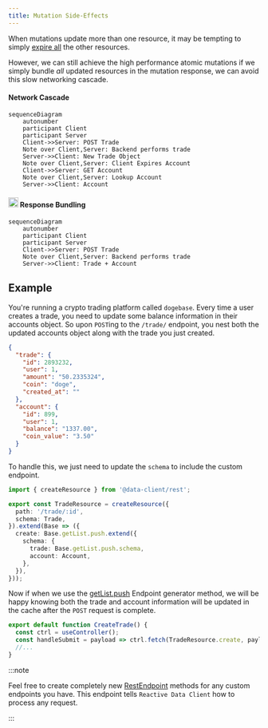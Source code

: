 ```yaml
---
title: Mutation Side-Effects
---
```


When mutations update more than one resource, it may be tempting to simply
[expire all](/docs/api/Controller#expireAll) the other resources.

However, we can still achieve the high performance atomic mutations if we
simply bundle *all* updated resources in the mutation response, we can
avoid this slow networking cascade.

<div style={{display: 'grid', gridTemplateColumns: '1fr 1fr', columnGap: '15px'}}>

<div>
<h4 style={{textAlign: 'center'}}>Network Cascade</h4>

```mermaid
sequenceDiagram
    autonumber
    participant Client
    participant Server
    Client->>Server: POST Trade
    Note over Client,Server: Backend performs trade
    Server->>Client: New Trade Object
    Note over Client,Server: Client Expires Account
    Client->>Server: GET Account
    Note over Client,Server: Lookup Account
    Server->>Client: Account
```
</div>
<div>
<h4 style={{textAlign: 'center'}}><img src="https://dataclient.io/img/client-logo.svg" width="20" height="20" style={{marginBottom: '-4px',marginRight: '4px'}} /> Response Bundling</h4>

```mermaid
sequenceDiagram
    autonumber
    participant Client
    participant Server
    Client->>Server: POST Trade
    Note over Client,Server: Backend performs trade
    Server->>Client: Trade + Account
```
</div>

</div>

## Example

You're running a crypto trading platform called `dogebase`. Every time
a user creates a trade, you need to update some balance information
in their accounts object. So upon `POST`ing to the `/trade/` endpoint,
you nest both the updated accounts object along with the trade you just
created.

```json title="POST /trade/"
{
  "trade": {
    "id": 2893232,
    "user": 1,
    "amount": "50.2335324",
    "coin": "doge",
    "created_at": ""
  },
  "account": {
    "id": 899,
    "user": 1,
    "balance": "1337.00",
    "coin_value": "3.50"
  }
}
```

To handle this, we just need to update the `schema` to include the custom
endpoint.

```typescript title="api/TradeResource.ts"
import { createResource } from '@data-client/rest';

export const TradeResource = createResource({
  path: '/trade/:id',
  schema: Trade,
}).extend(Base => ({
  create: Base.getList.push.extend({
    schema: {
      trade: Base.getList.push.schema,
      account: Account,
    },
  }),
}));
```

Now if when we use the [getList.push](../api/createResource.md#push) Endpoint generator method,
we will be happy knowing both the trade and account information will
be updated in the cache after the `POST` request is complete.

```typescript title="CreateTrade.tsx"
export default function CreateTrade() {
  const ctrl = useController();
  const handleSubmit = payload => ctrl.fetch(TradeResource.create, payload);
  //...
}
```

:::note

Feel free to create completely new [RestEndpoint](../api/RestEndpoint.md) methods for any custom
endpoints you have. This endpoint tells `Reactive Data Client` how to process any
request.

:::
